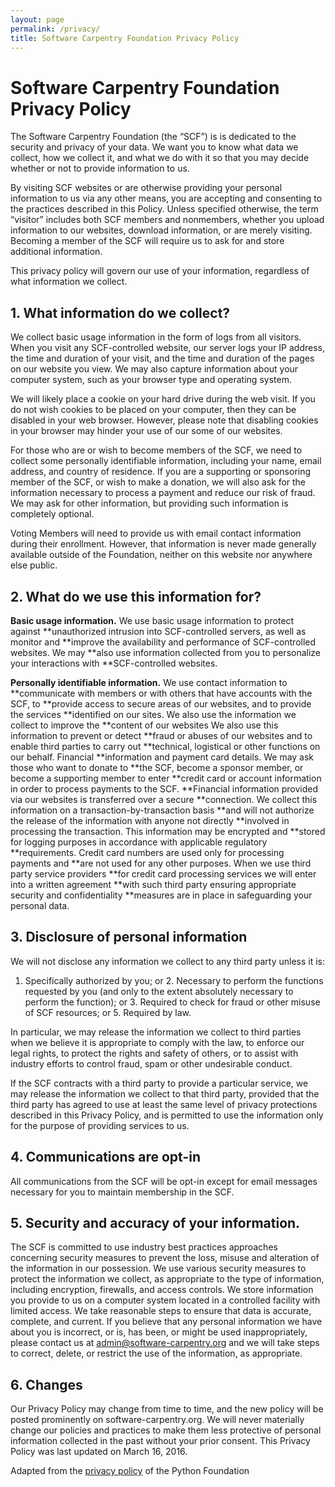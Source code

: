 ```yaml
---
layout: page
permalink: /privacy/
title: Software Carpentry Foundation Privacy Policy
---
```


# Software Carpentry Foundation Privacy Policy

The Software Carpentry Foundation (the “SCF”) is is dedicated to the security
and privacy of your data. We want you to know what data we collect, how we
collect it, and what we do with it so that you may decide whether or not to
provide information to us.

By visiting SCF websites or are otherwise providing your personal information to
us via any other means, you are accepting and consenting to the practices
described in this Policy. Unless specified otherwise, the term “visitor”
includes both SCF members and nonmembers, whether you upload information to our
websites, download information, or are merely visiting.  Becoming a member of
the SCF will require us to ask for and store additional information.

This privacy policy will govern our use of your information, regardless of what
information we collect.

## 1. What information do we collect?

We collect basic usage information in the form of logs from all visitors. When
you visit any SCF-controlled website, our server logs your IP address, the time
and duration of your visit, and the time and duration of the pages on our
website you view. We may also capture information about your computer system,
such as your browser type and operating system.

We will likely place a cookie on your hard drive during the web visit. If you do
not wish cookies to be placed on your computer, then they can be disabled in
your web browser. However, please note that disabling cookies in your browser
may hinder your use of our some of our websites.

For those who are or wish to become members of the SCF, we need to collect some
personally identifiable information, including your name, email address, and
country of residence. If you are a supporting or sponsoring member of the SCF,
or wish to make a donation, we will also ask for the information necessary to
process a payment and reduce our risk of fraud. We may ask for other
information, but providing such information is completely optional.

Voting Members will need to provide us with email contact information during
their enrollment. However, that information is never made generally available
outside of the Foundation, neither on this website nor anywhere else public.

## 2. What do we use this information for?

**Basic usage information.** We use basic usage information to protect against
**unauthorized intrusion into SCF-controlled servers, as well as monitor and
**improve the availability and performance of SCF-controlled websites. We may
**also use information collected from you to personalize your interactions with
**SCF-controlled websites.

**Personally identifiable information.** We use contact information to
**communicate with members or with others that have accounts with the SCF, to
**provide access to secure areas of our websites, and to provide the services
**identified on our sites. We also use the information we collect to improve the
**content of our websites We also use this information to prevent or detect
**fraud or abuses of our websites and to enable third parties to carry out
**technical, logistical or other functions on our behalf.   Financial
**information and payment card details. We may ask those who want to donate to
**the SCF, become a sponsor member, or become a supporting member to enter
**credit card or account information in order to process payments to the SCF.
**Financial information provided via our websites is transferred over a secure
**connection. We collect this information on a transaction-by-transaction basis
**and will not authorize the release of the information with anyone not directly
**involved in processing the transaction. This information may be encrypted and
**stored for logging purposes in accordance with applicable regulatory
**requirements. Credit card numbers are used only for processing payments and
**are not used for any other purposes. When we use third party service providers
**for credit card processing services we will enter into a written agreement
**with such third party ensuring appropriate security and confidentiality
**measures are in place in safeguarding your personal data.

## 3. Disclosure of personal information

We will not disclose any information we collect to any third party unless it is:

1. Specifically authorized by you; or 2. Necessary to perform the functions
requested by you (and only to the extent absolutely necessary to perform the
function); or 3. Required to check for fraud or other misuse of SCF resources;
or 5. Required by law.

In particular, we may release the information we collect to third parties when
we believe it is appropriate to comply with the law, to enforce our legal
rights, to protect the rights and safety of others, or to assist with industry
efforts to control fraud, spam or other undesirable conduct.

If the SCF contracts with a third party to provide a particular service, we may
release the information we collect to that third party, provided that the third
party has agreed to use at least the same level of privacy protections described
in this Privacy Policy, and is permitted to use the information only for the
purpose of providing services to us.

## 4. Communications are opt-in

All communications from the SCF will be opt-in except for email messages
necessary for you to maintain membership in the SCF.

## 5. Security and accuracy of your information.

The SCF is committed to use industry best practices approaches concerning
security measures to prevent the loss, misuse and alteration of the information
in our possession. We use various security measures to protect the information
we collect, as appropriate to the type of information, including encryption,
firewalls, and access controls. We store information you provide to us on a
computer system located in a controlled facility with limited access. We take
reasonable steps to ensure that data is accurate, complete, and current.   If
you believe that any personal information we have about you is incorrect, or is,
has been, or might be used inappropriately, please contact us at
admin@software-carpentry.org and we will take steps to correct, delete, or
restrict the use of the information, as appropriate.

## 6. Changes

Our Privacy Policy may change from time to time, and the new policy will be
posted prominently on software-carpentry.org. We will never materially change
our policies and practices to make them less protective of personal information
collected in the past without your prior consent. This Privacy Policy was last
updated on March 16, 2016.

Adapted from the [privacy policy](https://www.python.org/privacy/) of the Python
Foundation
